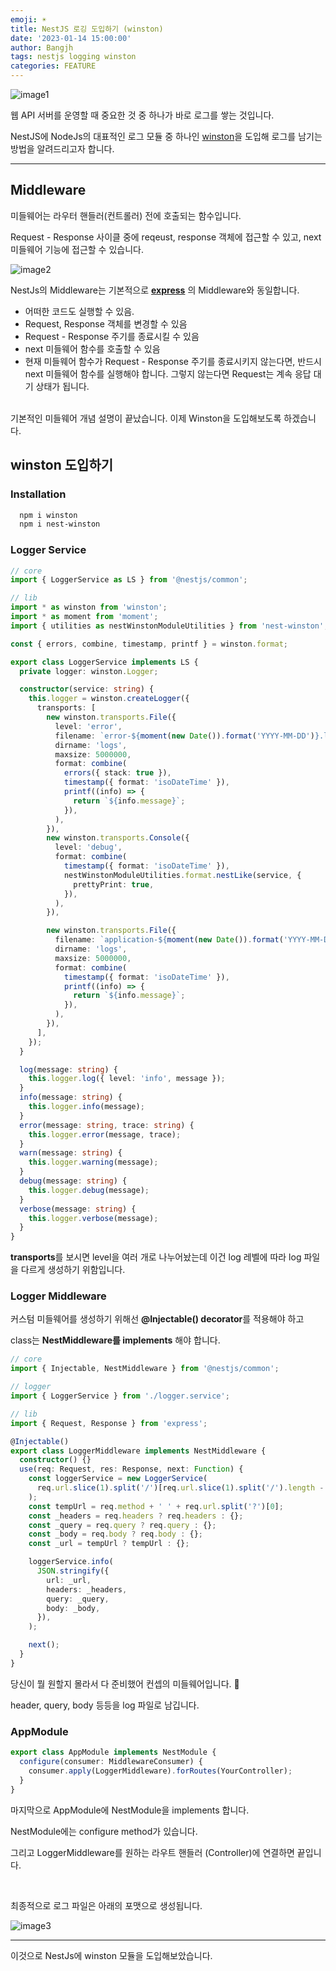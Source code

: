 ```yaml
---
emoji: ☀️
title: NestJS 로깅 도입하기 (winston)
date: '2023-01-14 15:00:00'
author: Bangjh
tags: nestjs logging winston
categories: FEATURE
---
```


![image1](image1.png)

웹 API 서버를 운영할 때 중요한 것 중 하나가 바로 로그를 쌓는 것입니다.

NestJS에 NodeJs의 대표적인 로그 모듈 중 하나인 [winston](https://www.npmjs.com/package/winston)을 도입해 로그를 남기는 방법을 알려드리고자 합니다.

---

## Middleware

미들웨어는 라우터 핸들러(컨트롤러) 전에 호출되는 함수입니다.

Request - Response 사이클 중에 reqeust, response 객체에 접근할 수 있고, next 미들웨어 기능에 접근할 수 있습니다.

![image2](image2.png)

NestJs의 Middleware는 기본적으로 **[express](https://expressjs.com/en/guide/using-middleware.html)** 의 Middleware와 동일합니다.

- 어떠한 코드도 실행할 수 있음.
- Request, Response 객체를 변경할 수 있음
- Request - Response 주기를 종료시킬 수 있음
- next 미들웨어 함수를 호출할 수 있음
- 현재 미들웨어 함수가 Request - Response 주기를 종료시키지 않는다면, 반드시 next 미들웨어 함수를 실행해야 합니다. 그렇지 않는다면 Request는 계속 응답 대기 상태가 됩니다.

<br >
기본적인 미들웨어 개념 설명이 끝났습니다. 이제 Winston을 도입해보도록 하겠습니다.

## winston 도입하기

### Installation

```bash
  npm i winston
  npm i nest-winston
```

### Logger Service

```ts
// core
import { LoggerService as LS } from '@nestjs/common';

// lib
import * as winston from 'winston';
import * as moment from 'moment';
import { utilities as nestWinstonModuleUtilities } from 'nest-winston';

const { errors, combine, timestamp, printf } = winston.format;

export class LoggerService implements LS {
  private logger: winston.Logger;

  constructor(service: string) {
    this.logger = winston.createLogger({
      transports: [
        new winston.transports.File({
          level: 'error',
          filename: `error-${moment(new Date()).format('YYYY-MM-DD')}.log`,
          dirname: 'logs',
          maxsize: 5000000,
          format: combine(
            errors({ stack: true }),
            timestamp({ format: 'isoDateTime' }),
            printf((info) => {
              return `${info.message}`;
            }),
          ),
        }),
        new winston.transports.Console({
          level: 'debug',
          format: combine(
            timestamp({ format: 'isoDateTime' }),
            nestWinstonModuleUtilities.format.nestLike(service, {
              prettyPrint: true,
            }),
          ),
        }),

        new winston.transports.File({
          filename: `application-${moment(new Date()).format('YYYY-MM-DD')}.log`,
          dirname: 'logs',
          maxsize: 5000000,
          format: combine(
            timestamp({ format: 'isoDateTime' }),
            printf((info) => {
              return `${info.message}`;
            }),
          ),
        }),
      ],
    });
  }

  log(message: string) {
    this.logger.log({ level: 'info', message });
  }
  info(message: string) {
    this.logger.info(message);
  }
  error(message: string, trace: string) {
    this.logger.error(message, trace);
  }
  warn(message: string) {
    this.logger.warning(message);
  }
  debug(message: string) {
    this.logger.debug(message);
  }
  verbose(message: string) {
    this.logger.verbose(message);
  }
}
```

**transports**를 보시면 level을 여러 개로 나누어놨는데 이건 log 레벨에 따라 log 파일을 다르게 생성하기 위함입니다.

### Logger Middleware

커스텀 미들웨어를 생성하기 위해선 **@Injectable() decorator**를 적용해야 하고

class는 **NestMiddleware를 implements** 해야 합니다.

```ts
// core
import { Injectable, NestMiddleware } from '@nestjs/common';

// logger
import { LoggerService } from './logger.service';

// lib
import { Request, Response } from 'express';

@Injectable()
export class LoggerMiddleware implements NestMiddleware {
  constructor() {}
  use(req: Request, res: Response, next: Function) {
    const loggerService = new LoggerService(
      req.url.slice(1).split('/')[req.url.slice(1).split('/').length - 1],
    );
    const tempUrl = req.method + ' ' + req.url.split('?')[0];
    const _headers = req.headers ? req.headers : {};
    const _query = req.query ? req.query : {};
    const _body = req.body ? req.body : {};
    const _url = tempUrl ? tempUrl : {};

    loggerService.info(
      JSON.stringify({
        url: _url,
        headers: _headers,
        query: _query,
        body: _body,
      }),
    );

    next();
  }
}
```

당신이 뭘 원할지 몰라서 다 준비했어 컨셉의 미들웨어입니다. 🤣

header, query, body 등등을 log 파일로 남깁니다.

### AppModule

```ts
export class AppModule implements NestModule {
  configure(consumer: MiddlewareConsumer) {
    consumer.apply(LoggerMiddleware).forRoutes(YourController);
  }
}
```

마지막으로 AppModule에 NestModule을 implements 합니다.

NestModule에는 configure method가 있습니다.

그리고 LoggerMiddleware를 원하는 라우트 핸들러 (Controller)에 연결하면 끝입니다.

<br >

최종적으로 로그 파일은 아래의 포맷으로 생성됩니다.

![image3](image3.png)

---

이것으로 NestJs에 winston 모듈을 도입해보았습니다.

```toc

```
